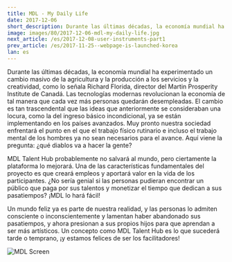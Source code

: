 ```yaml
---
title: MDL - My Daily Life
date: 2017-12-06
short_description: Durante las últimas décadas, la economía mundial ha experimentado un cambio masivo de la agricultura y la producción a los servicios 
image: images/80/2017-12-06-mdl-my-daily-life.jpg
next_article: /es/2017-12-08-user-instruments-part1
prev_article: /es/2017-11-25--webpage-is-launched-korea
lan: es
---
```


Durante las últimas décadas, la economía mundial ha experimentado un cambio masivo de la agricultura y la producción a los servicios y la creatividad, como lo señala Richard Florida, director del Martin Prosperity Institute de Canadá. Las tecnologías modernas revolucionan la economía de tal manera que cada vez más personas quedarán desempleadas. El cambio es tan trascendental que las ideas que anteriormente se consideraban una locura, como la del ingreso básico incondicional, ya se están implementando en los países avanzados. Muy pronto nuestra sociedad enfrentará el punto en el que el trabajo físico rutinario e incluso el trabajo mental de los hombres ya no sean necesarios para el avance. Aquí viene la pregunta: ¿qué diablos va a hacer la gente?

MDL Talent Hub probablemente no salvará al mundo, pero ciertamente la plataforma lo mejorará. Una de las características fundamentales del proyecto es que creará empleos y aportará valor en la vida de los participantes. ¿No sería genial si las personas pudieran encontrar un público que paga por sus talentos y monetizar el tiempo que dedican a sus pasatiempos? ¡MDL lo hará fácil!

Un mundo feliz ya es parte de nuestra realidad, y las personas lo admiten consciente o inconscientemente y lamentan haber abandonado sus pasatiempos, y ahora presionan a sus propios hijos para que aprendan a ser más artísticos. Un concepto como MDL Talent Hub es lo que sucederá tarde o temprano, ¡y estamos felices de ser los facilitadores!

![MDL Screen](https://gateway.ipfs.io/ipfs/QmPhFwfWod9qpuriJL8LKfiKL8wc8FJU1VTT1QBacFfrFf/MDL%20Screen2.jpg)
